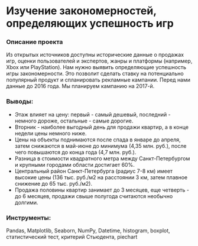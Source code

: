 # Изучение закономерностей, определяющих успешность игр

### Описание проекта

Из открытых источников доступны исторические данные о продажах игр, оценки пользователей и экспертов, жанры и платформы (например, Xbox или PlayStation). Нам нужно выявить определяющие успешность игры закономерности. Это позволит сделать ставку на потенциально популярный продукт и спланировать рекламные кампании.
Перед нами данные до 2016 года. Мы планируем кампанию на 2017-й.


### Выводы:

- Этаж влияет на цену: первый - самый дешевый, последний - немного дороже, остальные - самые дорогие.
- Вторник - наиболее выгодный день для продажи квартир, а в конце недели цены немного ниже.
- Цены на объекты поднимаются после спада в январе до апреля, затем снижаются в май-июне до минимума (4,35 млн. руб.), после чего повышаются до конца года (4,7 млн. руб.).
- Разница в стоимости квадратного метра между Санкт-Петербургом и крупными городами области достигает 60%.
- Центральный район Санкт-Петербурга (радиус 7-8 км) имеет высокие цены (136 тыс. руб./м2 на расстоянии 3 км, затем плавное снижение до 65 тыс. руб./м2).
- Продажа половины квартир занимает до 3 месяцев, еще четверть - до 6 месяцев, продажи свыше полугода считаются необычно долгими.

### Инструменты:

Pandas, Matplotlib, Seaborn, NumPy, Datetime, histogram, boxplot, статистический тест, критерий Стьюдента, piechart